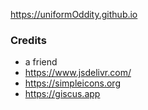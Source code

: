 https://uniformOddity.github.io

### Credits

- a friend
- https://www.jsdelivr.com/
- https://simpleicons.org
- https://giscus.app
